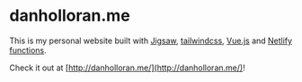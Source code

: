 # danholloran.me

This is my personal website built with [Jigsaw](https://jigsaw.tighten.co/), [tailwindcss](https://tailwindcss.com/), [Vue.js](https://vuejs.org/) and [Netlify functions](https://www.netlify.com/products/functions/).

Check it out at [http://danholloran.me/](http://danholloran.me/)!
